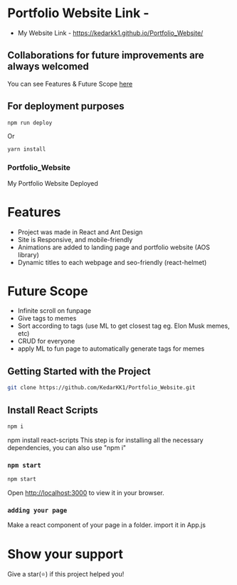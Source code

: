 # Portfolio Website Link -

- My Website Link -
https://kedarkk1.github.io/Portfolio_Website/

## Collaborations for future improvements are always welcomed
You can see Features & Future Scope [here](#Features)

## For deployment purposes
``` sh
npm run deploy
```
Or 

```sh
yarn install
```
### Portfolio_Website
My Portfolio Website Deployed 

# Features
- Project was made in React and Ant Design
- Site is Responsive, and mobile-friendly
- Animations are added to landing page and portfolio website (AOS library)
- Dynamic titles to each webpage and seo-friendly (react-helmet) 

# Future Scope
- Infinite scroll on funpage
- Give tags to memes
- Sort according to tags (use ML to get closest tag eg. Elon Musk memes, etc)
- CRUD for everyone
- apply ML to fun page to automatically generate tags for memes

## Getting Started with the Project
``` sh
git clone https://github.com/KedarKK1/Portfolio_Website.git
``` 
## Install React Scripts

``` sh
npm i
```
npm install react-scripts
This step is for installing all the necessary dependencies, you can also use "npm i"

### `npm start`
``` sh
npm start
```
Open [http://localhost:3000](http://localhost:3000) to view it in your browser.

### `adding your page`
Make a react component of your page in a folder.
import it in App.js

# Show your support
Give a star(⭐️) if this project helped you!
<!-- <br/>
Make sure to credit me in the Footer, if you do end up using it! -->

